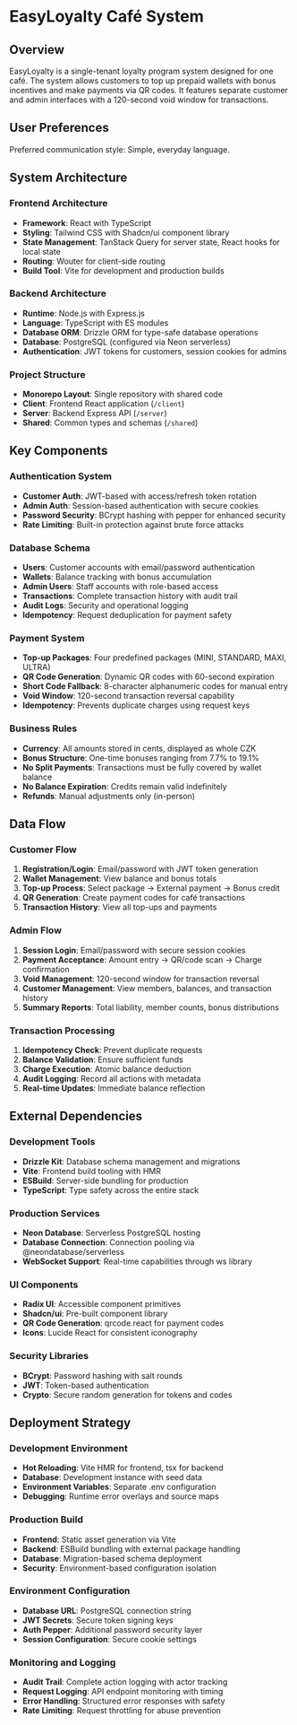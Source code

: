 # EasyLoyalty Café System

## Overview

EasyLoyalty is a single-tenant loyalty program system designed for one café. The system allows customers to top up prepaid wallets with bonus incentives and make payments via QR codes. It features separate customer and admin interfaces with a 120-second void window for transactions.

## User Preferences

Preferred communication style: Simple, everyday language.

## System Architecture

### Frontend Architecture
- **Framework**: React with TypeScript
- **Styling**: Tailwind CSS with Shadcn/ui component library
- **State Management**: TanStack Query for server state, React hooks for local state
- **Routing**: Wouter for client-side routing
- **Build Tool**: Vite for development and production builds

### Backend Architecture
- **Runtime**: Node.js with Express.js
- **Language**: TypeScript with ES modules
- **Database ORM**: Drizzle ORM for type-safe database operations
- **Database**: PostgreSQL (configured via Neon serverless)
- **Authentication**: JWT tokens for customers, session cookies for admins

### Project Structure
- **Monorepo Layout**: Single repository with shared code
- **Client**: Frontend React application (`/client`)
- **Server**: Backend Express API (`/server`)
- **Shared**: Common types and schemas (`/shared`)

## Key Components

### Authentication System
- **Customer Auth**: JWT-based with access/refresh token rotation
- **Admin Auth**: Session-based authentication with secure cookies
- **Password Security**: BCrypt hashing with pepper for enhanced security
- **Rate Limiting**: Built-in protection against brute force attacks

### Database Schema
- **Users**: Customer accounts with email/password authentication
- **Wallets**: Balance tracking with bonus accumulation
- **Admin Users**: Staff accounts with role-based access
- **Transactions**: Complete transaction history with audit trail
- **Audit Logs**: Security and operational logging
- **Idempotency**: Request deduplication for payment safety

### Payment System
- **Top-up Packages**: Four predefined packages (MINI, STANDARD, MAXI, ULTRA)
- **QR Code Generation**: Dynamic QR codes with 60-second expiration
- **Short Code Fallback**: 8-character alphanumeric codes for manual entry
- **Void Window**: 120-second transaction reversal capability
- **Idempotency**: Prevents duplicate charges using request keys

### Business Rules
- **Currency**: All amounts stored in cents, displayed as whole CZK
- **Bonus Structure**: One-time bonuses ranging from 7.7% to 19.1%
- **No Split Payments**: Transactions must be fully covered by wallet balance
- **No Balance Expiration**: Credits remain valid indefinitely
- **Refunds**: Manual adjustments only (in-person)

## Data Flow

### Customer Flow
1. **Registration/Login**: Email/password with JWT token generation
2. **Wallet Management**: View balance and bonus totals
3. **Top-up Process**: Select package → External payment → Bonus credit
4. **QR Generation**: Create payment codes for café transactions
5. **Transaction History**: View all top-ups and payments

### Admin Flow
1. **Session Login**: Email/password with secure session cookies
2. **Payment Acceptance**: Amount entry → QR/code scan → Charge confirmation
3. **Void Management**: 120-second window for transaction reversal
4. **Customer Management**: View members, balances, and transaction history
5. **Summary Reports**: Total liability, member counts, bonus distributions

### Transaction Processing
1. **Idempotency Check**: Prevent duplicate requests
2. **Balance Validation**: Ensure sufficient funds
3. **Charge Execution**: Atomic balance deduction
4. **Audit Logging**: Record all actions with metadata
5. **Real-time Updates**: Immediate balance reflection

## External Dependencies

### Development Tools
- **Drizzle Kit**: Database schema management and migrations
- **Vite**: Frontend build tooling with HMR
- **ESBuild**: Server-side bundling for production
- **TypeScript**: Type safety across the entire stack

### Production Services
- **Neon Database**: Serverless PostgreSQL hosting
- **Database Connection**: Connection pooling via @neondatabase/serverless
- **WebSocket Support**: Real-time capabilities through ws library

### UI Components
- **Radix UI**: Accessible component primitives
- **Shadcn/ui**: Pre-built component library
- **QR Code Generation**: qrcode.react for payment codes
- **Icons**: Lucide React for consistent iconography

### Security Libraries
- **BCrypt**: Password hashing with salt rounds
- **JWT**: Token-based authentication
- **Crypto**: Secure random generation for tokens and codes

## Deployment Strategy

### Development Environment
- **Hot Reloading**: Vite HMR for frontend, tsx for backend
- **Database**: Development instance with seed data
- **Environment Variables**: Separate .env configuration
- **Debugging**: Runtime error overlays and source maps

### Production Build
- **Frontend**: Static asset generation via Vite
- **Backend**: ESBuild bundling with external package handling
- **Database**: Migration-based schema deployment
- **Security**: Environment-based configuration isolation

### Environment Configuration
- **Database URL**: PostgreSQL connection string
- **JWT Secrets**: Secure token signing keys
- **Auth Pepper**: Additional password security layer
- **Session Configuration**: Secure cookie settings

### Monitoring and Logging
- **Audit Trail**: Complete action logging with actor tracking
- **Request Logging**: API endpoint monitoring with timing
- **Error Handling**: Structured error responses with safety
- **Rate Limiting**: Request throttling for abuse prevention